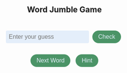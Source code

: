 <html>
<head>
  <title>Word Jumble Game</title>
  <style>
    /* CSS styles for the game interface */
    body {
      text-align: center;
    }
    #scrambledWord
    {
      font-size: 24px;
      margin-top: 20px;
      color: #e4eefa;
    }
    #guessInput
    {
      margin-top: 20px;
      padding: 8px;
      font-size: 16px;
      color: #4877b7;
      background-color: #e4eefa;
      border: none;
      border-radius: 4px;
    }
    button
    {
      margin-top: 10px;
      padding: 8px 16px;
      font-size: 16px;
      background-color: #4b9467;
      color: #e4eefa;
      border: none;
      cursor: pointer;
      border-radius: 25px;
      margin: 5px;
    }
    #message
    {
      margin-top: 20px;
      font-size: 18px;
      color: #4877b7;
    }
  </style>
</head>
<body>
  <h2>Word Jumble Game</h2>
  <p id="scrambledWord"></p>
  <input type="text" id="guessInput" placeholder="Enter your guess">
  <button onclick="checkGuess()">Check</button>
  <p id="message"></p>
  <button onclick="nextWord()">Next Word</button>
  <button onclick="showHint()">Hint</button>

  <script>
    // List of words for the game
    var words = ["apple", "banana", "cherry", "grape", "orange", "contract", "guilt", "resident", "thread", "suit", "despair", "insistence", "private", "constituency", "define", "fork", "process", "uncertainty", "wheat", "publication", "scandal", "item", "fence", "option", "appointment", "intermediate", "driver", "painter", "buttocks", "straw", "swarm", "examination", "courtship", "timber", "habit", "screen", "attic", "child", "retired", "endorse", "sandwich", "cooperative", "dialogue", "mind", "head", "bang", "forget", "muscle", "stress", "mass", "concentrate", "abolish", "contempt","delicate","access" ];

    // Variables to hold the current word, scrambled word, and hint
    var scrambledWord = "";
    var randomWord = "";
    var hint = "";

    // Function to select a random word from the list
    function selectRandomWord() {
      randomWord = words[Math.floor(Math.random() * words.length)];
    }

    // Function to scramble a word by shuffling its letters
    function scrambleWord(word) {
      return word.split('').sort(function() { return 0.5 - Math.random() }).join('');
    }

    // Function to display the scrambled word on the page
    function displayScrambledWord() {
      scrambledWord = scrambleWord(randomWord);
      document.getElementById("scrambledWord").textContent = scrambledWord;
    }

    // Function to check the user's guess against the random word
    function checkGuess() {
      var guess = document.getElementById("guessInput").value.toLowerCase();
      if (guess === randomWord) {
        document.getElementById("message").textContent = "Congratulations! You guessed the word correctly!";
      } else {
        document.getElementById("message").textContent = "Oops! Try again.";
      }
    }

    // Function to reset the game and select a new random word
    function nextWord() {
      document.getElementById("guessInput").value = "";
      document.getElementById("message").textContent = "";
      selectRandomWord();
      displayScrambledWord();
    }

    // Function to show a hint for the current word
    function showHint() {
      hint = randomWord.substring(0, 2);
      document.getElementById("message").textContent = "Hint: The word starts with '" + hint + "'.";
    }

    // Initial setup: select a random word and display it scrambled
    selectRandomWord();
    displayScrambledWord();
  </script>
</body>
</html>